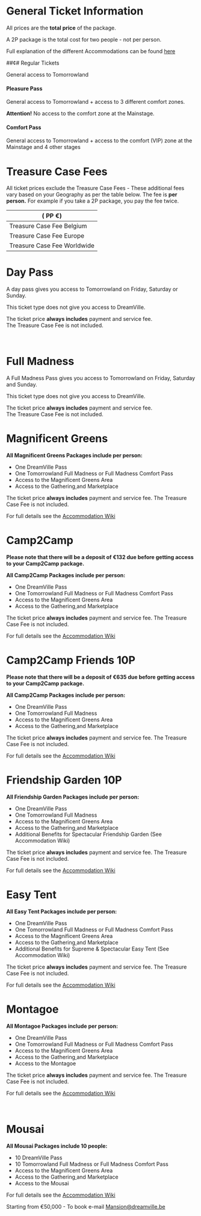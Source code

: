 # General Ticket Information

All prices are the **total price** of the package. 

A 2P package is the total cost for two people - not per person.

Full explanation of the different Accommodations can be found [here](https://www.reddit.com/r/Tomorrowland/wiki/summer/accommodation)

##¢# Regular Tickets

General access to Tomorrowland

#### Pleasure Pass

​General access to Tomorrowland + access to 3 different comfort zones.

**Attention!** No access to the comfort zone at the Mainstage.

#### Comfort Pass

General access to Tomorrowland + access to the comfort (VIP) zone at the Mainstage and 4 other stages

# Treasure Case Fees

All ticket prices exclude the Treasure Case Fees - These additional fees vary based on your Geography as per the table below.  The fee is **per person.** For example if you take a 2P package, you pay the fee twice. 

| \( PP €\)                          |
|------------------------------------|
| Treasure Case Fee Belgium          | 12\.50               |
| Treasure Case Fee Europe           | 19\.50               |
| Treasure Case Fee Worldwide        | 27\.00               |

# Day Pass

A day pass gives you access to Tomorrowland on Friday, Saturday or Sunday. 

This ticket type does not give you access to DreamVille.

The ticket price **always includes** payment and service fee.  
The Treasure Case Fee is not included.

&#x200B;

# Full Madness 

A Full Madness Pass gives you access to Tomorrowland on Friday, Saturday and Sunday. 

This ticket type does not give you access to DreamVille.

The ticket price **always includes** payment and service fee.  
The Treasure Case Fee is not included.

# Magnificent Greens

**All Magnificent Greens Packages include per person:** 

* One DreamVille Pass
* One Tomorrowland Full Madness or Full Madness Comfort Pass
* Access to the Magnificent Greens Area 
* Access to the Gathering[ ](https://www.tomorrowland.com/en/dreamville/discover-dreamville/the-gathering)and Marketplace

The ticket price **always includes** payment and service fee. The Treasure Case Fee is not included.

For full details see the [Accommodation Wiki](https://www.reddit.com/r/Tomorrowland/wiki/summer/accommodation)

# Camp2Camp

**Please note that there will be a deposit of €132 due before getting access to your Camp2Camp package.** 

**All Camp2Camp Packages include per person:** 

* One DreamVille Pass
* One Tomorrowland Full Madness or Full Madness Comfort Pass
* Access to the Magnificent Greens Area 
* Access to the Gathering[ ](https://www.tomorrowland.com/en/dreamville/discover-dreamville/the-gathering)and Marketplace

The ticket price **always includes** payment and service fee. The Treasure Case Fee is not included.

For full details see the [Accommodation Wiki](https://www.reddit.com/r/Tomorrowland/wiki/summer/accommodation)

# Camp2Camp Friends 10P

**Please note that there will be a deposit of €635 due before getting access to your Camp2Camp package.** 

**All Camp2Camp Packages include per person:** 

* One DreamVille Pass
* One Tomorrowland Full Madness
* Access to the Magnificent Greens Area 
* Access to the Gathering[ ](https://www.tomorrowland.com/en/dreamville/discover-dreamville/the-gathering)and Marketplace

The ticket price **always includes** payment and service fee. The Treasure Case Fee is not included.

For full details see the [Accommodation Wiki](https://www.reddit.com/r/Tomorrowland/wiki/summer/accommodation)

# Friendship Garden 10P

**All Friendship Garden Packages include per person:** 

* One DreamVille Pass
* One Tomorrowland Full Madness
* Access to the Magnificent Greens Area 
* Access to the Gathering[ ](https://www.tomorrowland.com/en/dreamville/discover-dreamville/the-gathering)and Marketplace
* Additional Benefits for Spectacular Friendship Garden (See Accommodation Wiki)

The ticket price **always includes** payment and service fee. The Treasure Case Fee is not included.

For full details see the [Accommodation Wiki](https://www.reddit.com/r/Tomorrowland/wiki/summer/accommodation)

# Easy Tent

**All Easy Tent Packages include per person:** 

* One DreamVille Pass
* One Tomorrowland Full Madness or Full Madness Comfort Pass
* Access to the Magnificent Greens Area 
* Access to the Gathering[ ](https://www.tomorrowland.com/en/dreamville/discover-dreamville/the-gathering)and Marketplace
* Additional Benefits for Supreme & Spectacular Easy Tent (See Accommodation Wiki)

The ticket price **always includes** payment and service fee. The Treasure Case Fee is not included.

For full details see the [Accommodation Wiki](https://www.reddit.com/r/Tomorrowland/wiki/summer/accommodation)

# Montagoe

**All Montagoe Packages include per person:** 

* One DreamVille Pass
* One Tomorrowland Full Madness or Full Madness Comfort Pass
* Access to the Magnificent Greens Area 
* Access to the Gathering[ ](https://www.tomorrowland.com/en/dreamville/discover-dreamville/the-gathering)and Marketplace
* Access to the Montagoe 

The ticket price **always includes** payment and service fee. The Treasure Case Fee is not included.

For full details see the [Accommodation Wiki](https://www.reddit.com/r/Tomorrowland/wiki/summer/accommodation)

&#x200B;

# Mousai

**All Mousai Packages include 10 people:** 

* 10 DreamVille Pass
* 10 Tomorrowland Full Madness or Full Madness Comfort Pass
* Access to the Magnificent Greens Area 
* Access to the Gathering[ ](https://www.tomorrowland.com/en/dreamville/discover-dreamville/the-gathering)and Marketplace
* Access to the Mousai

For full details see the [Accommodation Wiki](https://www.reddit.com/r/Tomorrowland/wiki/summer/accommodation)

Starting from €50,000 - To book e-mail Mansion@dreamville.be